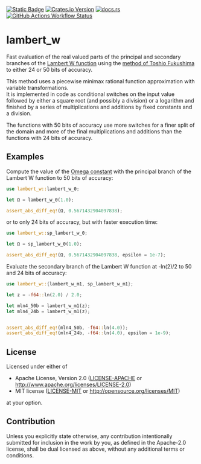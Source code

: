 [![Static Badge](https://img.shields.io/badge/github-JSorngard%2Flambert__w-8da0cb?logo=github)](https://github.com/JSorngard/lambert_w)
[![Crates.io Version](https://img.shields.io/crates/v/lambert_w?logo=crates.io)](https://crates.io/crates/lambert_w)
[![docs.rs](https://img.shields.io/docsrs/lambert_w?logo=docs.rs)](https://docs.rs/lambert_w/latest/lambert_w/)
[![GitHub Actions Workflow Status](https://img.shields.io/github/actions/workflow/status/JSorngard/lambert_w/rust.yml?logo=github&label=CI)](https://github.com/JSorngard/lambert_w/actions/workflows/rust.yml)

# lambert_w

Fast evaluation of the real valued parts of the principal and secondary branches of the [Lambert W function](https://en.wikipedia.org/wiki/Lambert_W_function) using the [method of Toshio Fukushima](https://www.researchgate.net/publication/346309410_Precise_and_fast_computation_of_Lambert_W_function_by_piecewise_minimax_rational_function_approximation_with_variable_transformation) to either 24 or 50 bits of accuracy.

This method uses a piecewise minimax rational function approximation with variable transformations.  
It is implemented in code as conditional switches on the input value followed by either a square root (and possibly a division) or a logarithm and finished by a series of multiplications and additions by fixed constants and a division. 

The functions with 50 bits of accuracy use more switches for a finer split of the domain and more of the final multiplications and additions than the functions with 24 bits of accuracy.

## Examples

Compute the value of the [Omega constant](https://en.wikipedia.org/wiki/Omega_constant) with the principal branch of the Lambert W function to 50 bits of accuracy:
```rust
use lambert_w::lambert_w_0;

let Ω = lambert_w_0(1.0);

assert_abs_diff_eq!(Ω, 0.5671432904097838);
```

or to only 24 bits of accuracy, but with faster execution time:
```rust
use lambert_w::sp_lambert_w_0;

let Ω = sp_lambert_w_0(1.0);

assert_abs_diff_eq!(Ω, 0.5671432904097838, epsilon = 1e-7);
```
Evaluate the secondary branch of the Lambert W function at -ln(2)/2 to 50 and 24 bits of accuracy:
```rust
use lambert_w::{lambert_w_m1, sp_lambert_w_m1};

let z = -f64::ln(2.0) / 2.0;

let mln4_50b = lambert_w_m1(z);
let mln4_24b = lambert_w_m1(z);


assert_abs_diff_eq!(mln4_50b, -f64::ln(4.0));
assert_abs_diff_eq!(mln4_24b, -f64::ln(4.0), epsilon = 1e-9);
```

## License

Licensed under either of

 * Apache License, Version 2.0
   ([LICENSE-APACHE](LICENSE-APACHE) or http://www.apache.org/licenses/LICENSE-2.0)
 * MIT license
   ([LICENSE-MIT](LICENSE-MIT) or http://opensource.org/licenses/MIT)

at your option.

## Contribution

Unless you explicitly state otherwise, any contribution intentionally submitted
for inclusion in the work by you, as defined in the Apache-2.0 license, shall be
dual licensed as above, without any additional terms or conditions.
